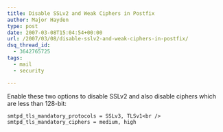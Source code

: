 ```yaml
---
title: Disable SSLv2 and Weak Ciphers in Postfix
author: Major Hayden
type: post
date: 2007-03-08T15:04:54+00:00
url: /2007/03/08/disable-sslv2-and-weak-ciphers-in-postfix/
dsq_thread_id:
  - 3642765725
tags:
  - mail
  - security

---
```

Enable these two options to disable SSLv2 and also disable ciphers which are less than 128-bit:

`smtpd_tls_mandatory_protocols = SSLv3, TLSv1<br />
smtpd_tls_mandatory_ciphers = medium, high`